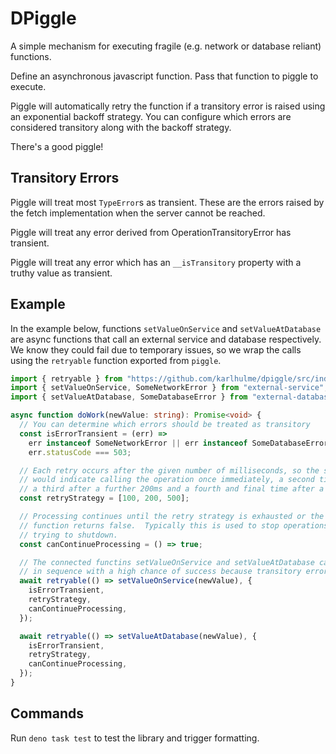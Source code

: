 # DPiggle

A simple mechanism for executing fragile (e.g. network or database reliant)
functions.

Define an asynchronous javascript function. Pass that function to piggle to
execute.

Piggle will automatically retry the function if a transitory error is raised
using an exponential backoff strategy. You can configure which errors are
considered transitory along with the backoff strategy.

There's a good piggle!

## Transitory Errors

Piggle will treat most `TypeError`s as transient. These are the errors raised by
the fetch implementation when the server cannot be reached.

Piggle will treat any error derived from OperationTransitoryError has transient.

Piggle will treat any error which has an `__isTransitory` property with a truthy
value as transient.

## Example

In the example below, functions `setValueOnService` and `setValueAtDatabase` are
async functions that call an external service and database respectively. We know
they could fail due to temporary issues, so we wrap the calls using the
`retryable` function exported from `piggle`.

```typescript
import { retryable } from "https://github.com/karlhulme/dpiggle/src/index.ts";
import { setValueOnService, SomeNetworkError } from "external-service";
import { setValueAtDatabase, SomeDatabaseError } from "external-database";

async function doWork(newValue: string): Promise<void> {
  // You can determine which errors should be treated as transitory
  const isErrorTransient = (err) =>
    err instanceof SomeNetworkError || err instanceof SomeDatabaseError ||
    err.statusCode === 503;

  // Each retry occurs after the given number of milliseconds, so the strategy below
  // would indicate calling the operation once immediately, a second time after 100ms,
  // a third after a further 200ms and a fourth and final time after a further 500ms.
  const retryStrategy = [100, 200, 500];

  // Processing continues until the retry strategy is exhausted or the canContinueProcessing
  // function returns false.  Typically this is used to stop operations because the host is
  // trying to shutdown.
  const canContinueProcessing = () => true;

  // The connected functins setValueOnService and setValueAtDatabase can then be called
  // in sequence with a high chance of success because transitory errors will be bypassed.
  await retryable(() => setValueOnService(newValue), {
    isErrorTransient,
    retryStrategy,
    canContinueProcessing,
  });

  await retryable(() => setValueAtDatabase(newValue), {
    isErrorTransient,
    retryStrategy,
    canContinueProcessing,
  });
}
```

## Commands

Run `deno task test` to test the library and trigger formatting.

